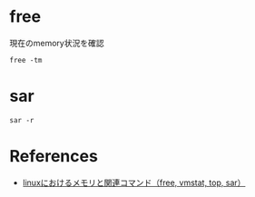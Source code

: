 


# free

現在のmemory状況を確認

```
free -tm
```

# sar

```
sar -r
```


# References

+ [linuxにおけるメモリと関連コマンド（free, vmstat, top, sar）](http://sisidovski.hatenablog.com/entry/2015/07/07/072150)
